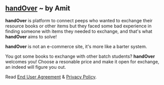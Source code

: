 ## [handOver](https://hand-over.vercel.app) ~ by Amit

**handOver** is platform to connect peeps who wanted to exchange their resource books or other items but they faced some bad experience in finding someone with items they needed to exchange, and that's what **handOver** aims to solve!

**handOver** is not an e-commerce site, it's more like a barter system.

You got some books to exchange with other batch students? **handOver** welcomes you! Choose a resonable price and make it open for exchange, an indeed will figure you out.

Read [End User Agreement](https://github.com/amitsuthar69/handOver/blob/main/docs/End-User-Agreement.md) & [Privacy Policy](https://github.com/amitsuthar69/handOver/blob/main/docs/Privacy-Policy.md).
